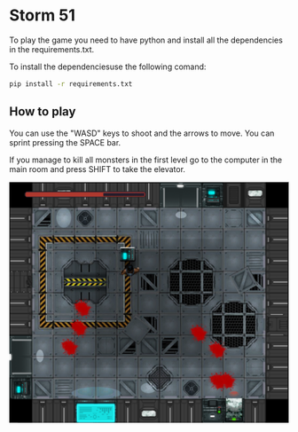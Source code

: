 # Storm 51

To play the game you need to have python and install all the dependencies in the requirements.txt.

To install the dependenciesuse the following comand:
```bash
pip install -r requirements.txt
```

## How to play

You can use the "WASD" keys to shoot and the arrows to move. You can sprint pressing the SPACE bar.

If you manage to kill all monsters in the first level go to the computer in the main room and press SHIFT to take the elevator.

![Alt text](image.png)



